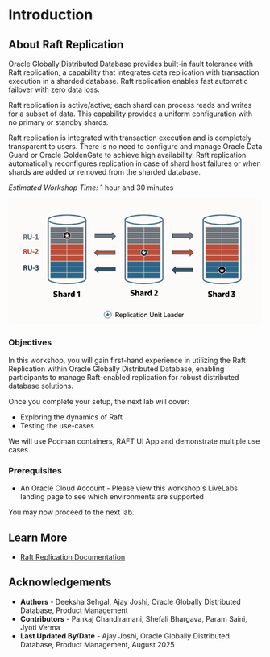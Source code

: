 # Introduction

## About Raft Replication

Oracle Globally Distributed Database provides built-in fault tolerance with Raft replication, a capability that integrates data replication with transaction execution in a sharded database. Raft replication enables fast automatic failover with zero data loss.

Raft replication is active/active; each shard can process reads and writes for a subset of data. This capability provides a uniform configuration with no primary or standby shards.

Raft replication is integrated with transaction execution and is completely transparent to users. There is no need to configure and manage Oracle Data Guard or Oracle GoldenGate to achieve high availability. Raft replication automatically reconfigures replication in case of shard host failures or when shards are added or removed from the sharded database.

*Estimated Workshop Time:*  1 hour and 30 minutes

![Raft introduction](images/raft-intro.png " ")

### Objectives
In this workshop, you will gain first-hand experience in utilizing the Raft Replication within Oracle Globally Distributed Database, enabling participants to manage Raft-enabled replication for robust distributed database solutions.

Once you complete your setup, the next lab will cover:

- Exploring the dynamics of Raft
- Testing the use-cases

We will use Podman containers, RAFT UI App and demonstrate multiple use cases.

### Prerequisites
- An Oracle Cloud Account - Please view this workshop's LiveLabs landing page to see which environments are supported


You may now proceed to the next lab.

## Learn More
- [Raft Replication Documentation](https://docs.oracle.com/en/database/oracle/oracle-database/23/shard/raft-replication.html#GUID-AF14C34B-4F55-4528-8B28-5073A3BFD2BE)

## Acknowledgements
* **Authors** - Deeksha Sehgal, Ajay Joshi, Oracle Globally Distributed Database, Product Management
* **Contributors** - Pankaj Chandiramani, Shefali Bhargava, Param Saini, Jyoti Verma
* **Last Updated By/Date** - Ajay Joshi, Oracle Globally Distributed Database, Product Management, August 2025